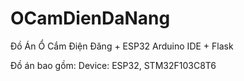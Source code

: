 # OCamDienDaNang
Đồ Án Ổ Cắm Điện Đăng + ESP32 Arduino IDE + Flask

Đồ án bao gồm:
Device:
  ESP32, STM32F103C8T6 
